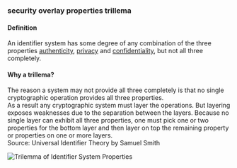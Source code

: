 ### security overlay properties trillema

<h4>Definition</h4><p>An identifier system has some degree of any combination of the three properties <a href="authenticity">authenticity</a>, <a href="privacy">privacy</a> and <a href="confidentiality">confidentiality</a>, but not all three completely.</p><h4>Why a trillema?</h4><p>The reason a system may not provide all three completely is that no single cryptographic operation provides all three properties.<br>As a result any cryptographic system must layer the operations. But layering exposes weaknesses due to the separation between the layers. Because no single layer can exhibit all three properties, one must pick one or two properties for the bottom layer and then layer on top the remaining property or properties on one or more layers.<br>Source: Universal Identifier Theory by Samuel Smith</p><p><img src="https://github.com/weboftrust/WOT-terms/static/img/Trilemma-of-Identifier-System-Properties.png" alt="Trilemma of Identifier System Properties"></p>